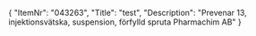 {
  "ItemNr": "043263",
  "Title": "test",
  "Description": "Prevenar 13, injektionsvätska, suspension, förfylld spruta Pharmachim AB"
}